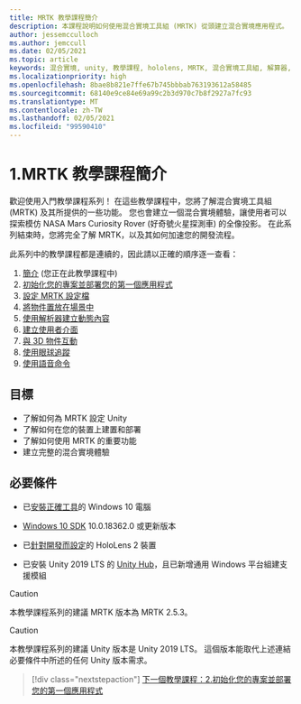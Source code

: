 ```yaml
---
title: MRTK 教學課程簡介
description: 本課程說明如何使用混合實境工具組 (MRTK) 從頭建立混合實境應用程式。
author: jessemcculloch
ms.author: jemccull
ms.date: 02/05/2021
ms.topic: article
keywords: 混合實境, unity, 教學課程, hololens, MRTK, 混合實境工具組, 解算器, 眼球追蹤, 語音命令
ms.localizationpriority: high
ms.openlocfilehash: 8bae8b821e7ffe67b745bbbab763193612a58485
ms.sourcegitcommit: 68140e9ce84e69a99c2b3d970c7b8f2927a7fc93
ms.translationtype: MT
ms.contentlocale: zh-TW
ms.lasthandoff: 02/05/2021
ms.locfileid: "99590410"
---
```

# <a name="1-introduction-to-the-mrtk-tutorials"></a>1.MRTK 教學課程簡介

歡迎使用入門教學課程系列！ 在這些教學課程中，您將了解混合實境工具組 (MRTK) 及其所提供的一些功能。 您也會建立一個混合實境體驗，讓使用者可以探索模仿 NASA Mars Curiosity Rover (好奇號火星探測車) 的全像投影。 在此系列結束時，您將完全了解 MRTK，以及其如何加速您的開發流程。

此系列中的教學課程都是連續的，因此請以正確的順序逐一查看：

1. [簡介](mr-learning-base-01.md) (您正在此教學課程中)
2. [初始化您的專案並部署您的第一個應用程式](mr-learning-base-02.md)
3. [設定 MRTK 設定檔](mr-learning-base-03.md)
4. [將物件置放在場景中](mr-learning-base-04.md)
5. [使用解析器建立動態內容](mr-learning-base-05.md)
6. [建立使用者介面](mr-learning-base-06.md)
7. [與 3D 物件互動](mr-learning-base-07.md)
8. [使用眼球追蹤](mr-learning-base-08.md)
9. [使用語音命令](mr-learning-base-09.md)

## <a name="objectives"></a>目標

* 了解如何為 MRTK 設定 Unity
* 了解如何在您的裝置上建置和部署
* 了解如何使用 MRTK 的重要功能
* 建立完整的混合實境體驗

## <a name="prerequisites"></a>必要條件

* 已[安裝正確工具](../../install-the-tools.md)的 Windows 10 電腦
* [Windows 10 SDK](https://developer.microsoft.com/windows/downloads/windows-10-sdk/) 10.0.18362.0 或更新版本
* 已[針對開發而設定](../../platform-capabilities-and-apis/using-visual-studio.md#enabling-developer-mode)的 HoloLens 2 裝置

* 已安裝 Unity 2019 LTS 的 <a href="https://docs.unity3d.com/Manual/GettingStartedInstallingHub.html" target="_blank">Unity Hub</a>，且已新增通用 Windows 平台組建支援模組

> [!CAUTION]
> 本教學課程系列的建議 MRTK 版本為 MRTK 2.5.3。

> [!CAUTION]
> 本教學課程系列的建議 Unity 版本是 Unity 2019 LTS。 這個版本能取代上述連結必要條件中所述的任何 Unity 版本需求。

> [!div class="nextstepaction"]
> [下一個教學課程：2.初始化您的專案並部署您的第一個應用程式](mr-learning-base-02.md)
